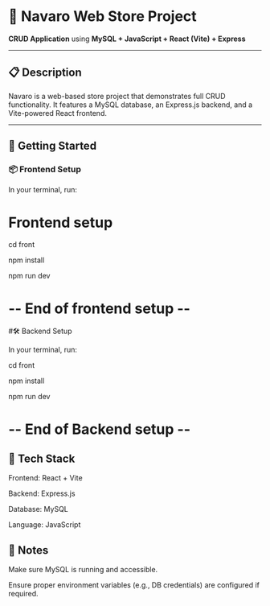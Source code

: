 # 🛒 Navaro Web Store Project

**CRUD Application** using **MySQL + JavaScript + React (Vite) + Express**

---

## 📋 Description

Navaro is a web-based store project that demonstrates full CRUD functionality. It features a MySQL database, an Express.js backend, and a Vite-powered React frontend.

---

## 🚀 Getting Started

### 📦 Frontend Setup

In your terminal, run:

# Frontend setup
cd front

npm install

npm run dev

# -- End of frontend setup --


#🛠 Backend Setup

In your terminal, run:

cd front

npm install

npm run dev

# -- End of Backend setup --


## 🧰 Tech Stack
Frontend: React + Vite

Backend: Express.js

Database: MySQL

Language: JavaScript

## 📎 Notes
Make sure MySQL is running and accessible.

Ensure proper environment variables (e.g., DB credentials) are configured if required.
